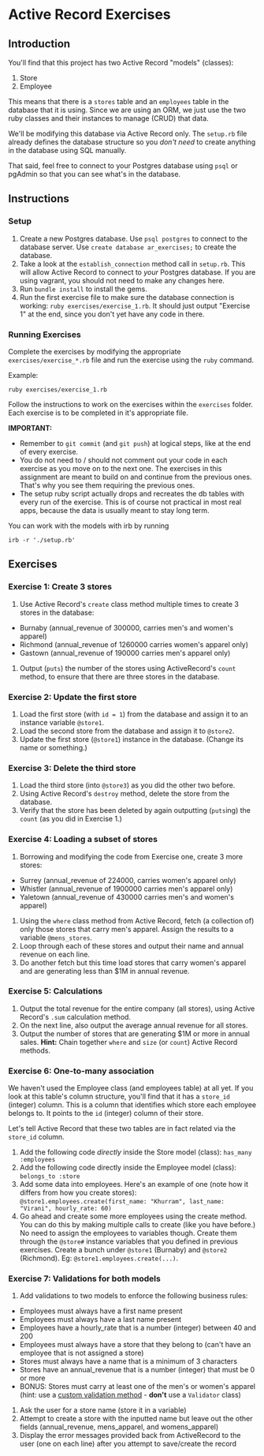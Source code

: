 # Active Record Exercises

## Introduction

You'll find that this project has two Active Record "models" (classes):

1. Store
1. Employee

This means that there is a `stores` table and an `employees` table in the
database that it is using. Since we are using an ORM, we just use the two ruby
classes and their instances to manage (CRUD) that data.

We'll be modifying this database via Active Record only. The `setup.rb` file
already defines the database structure so you _don't need_ to create anything in
the database using SQL manually.

That said, feel free to connect to your Postgres database using `psql` or
pgAdmin so that you can see what's in the database.

## Instructions

### Setup

1. Create a new Postgres database. Use `psql postgres` to connect to the
   database server. Use `create database ar_exercises;` to create the database.
1. Take a look at the `establish_connection` method call in `setup.rb`. This
   will allow Active Record to connect to *your* Postgres database. If you are
   using vagrant, you should not need to make any changes here.
1. Run `bundle install` to install the gems.
1. Run the first exercise file to make sure the database connection is working:
   `ruby exercises/exercise_1.rb`. It should just output "Exercise 1" at the
   end, since you don't yet have any code in there.

### Running Exercises

Complete the exercises by modifying the appropriate `exercises/exercise_*.rb`
file and run the exercise using the `ruby` command.

Example:

    ruby exercises/exercise_1.rb

Follow the instructions to work on the exercises within the `exercises`
folder. Each exercise is to be completed in it's appropriate file.

**IMPORTANT:**

* Remember to `git commit` (and `git push`) at logical steps, like at the end of
  every exercise.
* You do not need to / should not comment out your code in each exercise as you
  move on to the next one. The exercises in this assignment are meant to build
  on and continue from the previous ones. That's why you see them requiring the
  previous ones.
* The setup ruby script actually drops and recreates the db tables with every
  run of the exercise. This is of course not practical in most real apps,
  because the data is usually meant to stay long term.

You can work with the models with irb by running

    irb -r './setup.rb'

## Exercises

### Exercise 1: Create 3 stores

1. Use Active Record's `create` class method multiple times to create 3 stores
   in the database:
  * Burnaby (annual_revenue of 300000, carries men's and women's apparel)
  * Richmond (annual_revenue of 1260000 carries women's apparel only)
  * Gastown (annual_revenue of 190000 carries men's apparel only)
1. Output (`puts`) the number of the stores using ActiveRecord's `count` method,
   to ensure that there are three stores in the database.

### Exercise 2: Update the first store

1. Load the first store (with `id = 1`) from the database and assign it to an
   instance variable `@store1`.
1. Load the second store from the database and assign it to `@store2`.
1. Update the first store (`@store1`) instance in the database. (Change its name
   or something.)

### Exercise 3: Delete the third store

1. Load the third store (into `@store3`) as you did the other two before.
1. Using Active Record's `destroy` method, delete the store from the database.
1. Verify that the store has been deleted by again outputting (`puts`ing) the
   `count` (as you did in Exercise 1.)

### Exercise 4: Loading a subset of stores

1. Borrowing and modifying the code from Exercise one, create 3 more stores:
  * Surrey (annual_revenue of 224000, carries women's apparel only)
  * Whistler (annual_revenue of 1900000 carries men's apparel only)
  * Yaletown (annual_revenue of 430000 carries men's and women's apparel)
1. Using the `where` class method from Active Record, fetch (a collection of)
   only those stores that carry men's apparel. Assign the results to a variable
   `@mens_stores`.
1. Loop through each of these stores and output their name and annual revenue on
   each line.
1. Do another fetch but this time load stores that carry women's apparel and are
   generating less than $1M in annual revenue.

### Exercise 5: Calculations

1. Output the total revenue for the entire company (all stores), using Active
   Record's `.sum` calculation method.
1. On the next line, also output the average annual revenue for all stores.
1. Output the number of stores that are generating $1M or more in annual
   sales. **Hint:** Chain together `where` and `size` (or `count`) Active Record
   methods.

### Exercise 6: One-to-many association

We haven't used the Employee class (and employees table) at all yet. If you look
at this table's column structure, you'll find that it has a `store_id` (integer)
column. This is a column that identifies which store each employee belongs
to. It points to the `id` (integer) column of their store.

Let's tell Active Record that these two tables are in fact related via the
`store_id` column.

1. Add the following code _directly_ inside the Store model (class): `has_many :employees`
1. Add the following code directly inside the Employee model (class):
   `belongs_to :store`
1. Add some data into employees. Here's an example of one (note how it differs
   from how you create stores): `@store1.employees.create(first_name: "Khurram",
   last_name: "Virani", hourly_rate: 60)`
1. Go ahead and create some more employees using the create method. You can do
   this by making multiple calls to create (like you have before.) No need to
   assign the employees to variables though. Create them through the `@store#`
   instance variables that you defined in previous exercises. Create a bunch
   under `@store1` (Burnaby) and `@store2` (Richmond). Eg:
   `@store1.employees.create(...)`.

### Exercise 7: Validations for both models

1. Add validations to two models to enforce the following business rules:
  * Employees must always have a first name present
  * Employees must always have a last name present
  * Employees have a hourly_rate that is a number (integer) between 40 and 200
  * Employees must always have a store that they belong to (can't have an
    employee that is not assigned a store)
  * Stores must always have a name that is a minimum of 3 characters
  * Stores have an annual_revenue that is a number (integer) that must be 0 or more
  * BONUS: Stores must carry at least one of the men's or women's apparel (hint:
    use a [custom validation
    method](http://guides.rubyonrails.org/active_record_validations.html#custom-methods) -
    **don't** use a `Validator` class)
1. Ask the user for a store name (store it in a variable)
1. Attempt to create a store with the inputted name but leave out the other
   fields (annual_revenue, mens_apparel, and womens_apparel)
1. Display the error messages provided back from ActiveRecord to the user (one
   on each line) after you attempt to save/create the record
